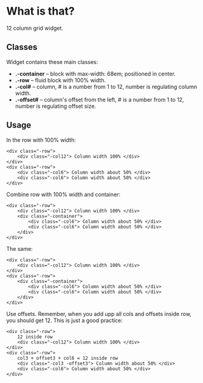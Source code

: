 # What is that?

12 column grid widget.

## Classes

Widget contains these main classes:

* **.-container** – block with max-width: 68em; positioned in center.
* **.-row** – fluid block with 100% width.
* **.-col#** – column, # is a number from 1 to 12, number is regulating column width.
* **.-offset#** – column's offset from the left, # is a number from 1 to 12, number is regulating offset size.


## Usage


In the row with 100% width:

	<div class="-row">
		<div class="-col12"> Column width 100% </div>
	</div>
	<div class="-row">
		<div class="-col6"> Column width about 50% </div>
		<div class="-col6"> Column width about 50% </div>
	</div>

Combine row with 100% width and container:

	<div class="-row">
		<div class="-col12"> Column width 100% </div>
		<div class="-container">
			<div class="-col6"> Column width about 50% </div>
			<div class="-col6"> Column width about 50% </div>
		</div>
	</div>

The same:

	<div class="-row">
		<div class="-col12"> Column width 100% </div>
	</div>
	<div class="-row">
		<div class="-container">
			<div class="-col6"> Column width about 50% </div>
			<div class="-col6"> Column width about 50% </div>
		</div>
	</div>

Use offsets. Remember, when you add upp all cols and offsets inside row, you should get 12. This is just a good practice:

	<div class="-row">
		12 inside row
		<div class="-col12"> Column width 100% </div>
	</div>
	<div class="-row">
		col3 + offset3 + col6 = 12 inside row
		<div class="-col3 -offset3"> Column width about 50% </div>
		<div class="-col6"> Column width about 50% </div>
	</div>